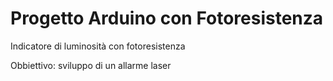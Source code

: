 # Progetto Arduino con Fotoresistenza

Indicatore di luminosità con fotoresistenza

Obbiettivo: sviluppo di un allarme laser
